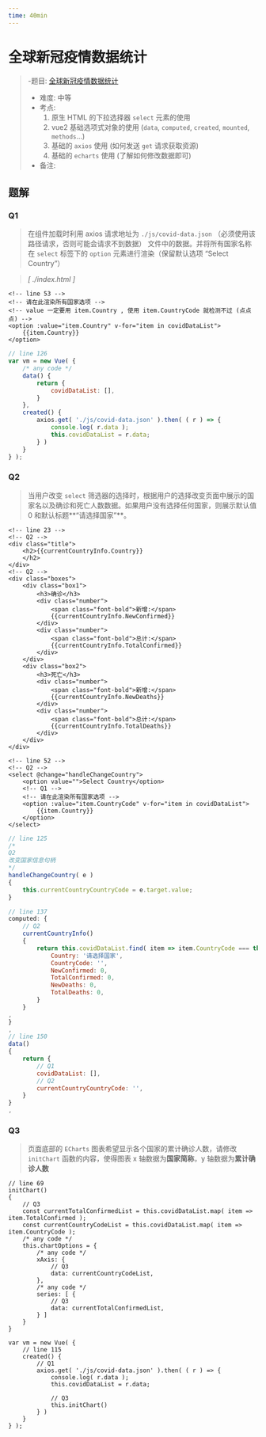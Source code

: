 ```yaml
---
time: 40min
---
```


# 全球新冠疫情数据统计

> -题目: [全球新冠疫情数据统计](https://www.lanqiao.cn/problems/5137/learning/?subject_code=4&group_code=1&match_num=14&match_flow=1&origin=cup)
>
> - 难度: 中等
> - 考点:
>    1. 原生 HTML 的下拉选择器 `select` 元素的使用
>    1. vue2
        基础选项式对象的使用 (`data`, `computed`, `created`, `mounted`, `methods`...)
>    1. 基础的 `axios` 使用 (如何发送 `get` 请求获取资源)
>    1. 基础的 `echarts` 使用 (了解如何修改数据即可)
> - 备注:

## 题解

### Q1

> 在组件加载时利用 axios 请求地址为 `./js/covid-data.json`
> （必须使用该路径请求，否则可能会请求不到数据）
> 文件中的数据。并将所有国家名称在 `select` 标签下的 `option`
> 元素进行渲染（保留默认选项 “Select Country”）

> *[ ./index.html ]*

```vue
<!-- line 53 -->
<!-- 请在此渲染所有国家选项 -->
<!-- value 一定要用 item.Country , 使用 item.CountryCode 就检测不过 (点点点) -->
<option :value="item.Country" v-for="item in covidDataList">
	{{item.Country}}
</option>
```

```js
// line 126
var vm = new Vue( {
	/* any code */
	data() {
		return {
			covidDataList: [],
		}
	},
	created() {
		axios.get( './js/covid-data.json' ).then( ( r ) => {
			console.log( r.data );
			this.covidDataList = r.data;
		} )
	}
} );
```

### Q2

> 当用户改变 `select`
> 筛选器的选择时，根据用户的选择改变页面中展示的国家名以及确诊和死亡人数数据。如果用户没有选择任何国家，则展示默认值
> 0 和默认标题**“请选择国家”**。

```vue
<!-- line 23 -->
<!-- Q2 -->
<div class="title">
	<h2>{{currentCountryInfo.Country}}
	</h2>
</div>
<!-- Q2 -->
<div class="boxes">
	<div class="box1">
		<h3>确诊</h3>
		<div class="number">
			<span class="font-bold">新增:</span>
			{{currentCountryInfo.NewConfirmed}}
		</div>
		<div class="number">
			<span class="font-bold">总计:</span>
			{{currentCountryInfo.TotalConfirmed}}
		</div>
	</div>
	<div class="box2">
		<h3>死亡</h3>
		<div class="number">
			<span class="font-bold">新增:</span>
			{{currentCountryInfo.NewDeaths}}
		</div>
		<div class="number">
			<span class="font-bold">总计:</span>
			{{currentCountryInfo.TotalDeaths}}
		</div>
	</div>
</div>

<!-- line 52 -->
<!-- Q2 -->
<select @change="handleChangeCountry">
	<option value="">Select Country</option>
	<!-- Q1 -->
	<!-- 请在此渲染所有国家选项 -->
	<option :value="item.CountryCode" v-for="item in covidDataList">
		{{item.Country}}
	</option>
</select>
```

```js
// line 125
/*
Q2
改变国家信息句柄 
*/
handleChangeCountry( e )
{
	this.currentCountryCountryCode = e.target.value;
}

// line 137
computed: {
	// Q2
	currentCountryInfo()
	{
		return this.covidDataList.find( item => item.CountryCode === this.currentCountryCountryCode ) || {
			Country: '请选择国家',
			CountryCode: '',
			NewConfirmed: 0,
			TotalConfirmed: 0,
			NewDeaths: 0,
			TotalDeaths: 0,
		}
	}
,
}
,
// line 150
data()
{
	return {
		// Q1
		covidDataList: [],
		// Q2
		currentCountryCountryCode: '',
	}
}
,
```

### Q3

> 页面底部的 `ECharts`
> 图表希望显示各个国家的累计确诊人数，请修改 `initChart` 函数的内容，使得图表
> x 轴数据为**国家简称**，y 轴数据为**累计确诊人数**

```JS
// line 69
initChart()
{
	// Q3
	const currentTotalConfirmedList = this.covidDataList.map( item => item.TotalConfirmed );
	const currentCountryCodeList = this.covidDataList.map( item => item.CountryCode );
	/* any code */
	this.chartOptions = {
		/* any code */
		xAxis: {
			// Q3
			data: currentCountryCodeList,
		},
		/* any code */
		series: [ {
			// Q3
			data: currentTotalConfirmedList,
		} ]
	}
}

var vm = new Vue( {
	// line 115
	created() {
		// Q1
		axios.get( './js/covid-data.json' ).then( ( r ) => {
			console.log( r.data );
			this.covidDataList = r.data;
			
			// Q3
			this.initChart()
		} )
	}
} );
```
